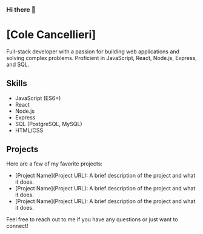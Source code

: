 ### Hi there 👋

<!--
**Italianfrogman/ItalianFrogMan** is a ✨ _special_ ✨ repository because its `README.md` (this file) appears on your GitHub profile.

Here are some ideas to get you started:

- 🔭 I’m currently working on ...
- 🌱 I’m currently learning ...
- 👯 I’m looking to collaborate on ...
- 🤔 I’m looking for help with ...
- 💬 Ask me about ...
- 📫 How to reach me: ...
- 😄 Pronouns: ...
- ⚡ Fun fact: ...
-->

# [Cole Cancellieri]

Full-stack developer with a passion for building web applications and solving complex problems. Proficient in JavaScript, React, Node.js, Express, and SQL. 

## Skills

- JavaScript (ES6+)
- React
- Node.js
- Express
- SQL (PostgreSQL, MySQL)
- HTML/CSS

## Projects

Here are a few of my favorite projects:

- [Project Name](Project URL): A brief description of the project and what it does.
- [Project Name](Project URL): A brief description of the project and what it does.
- [Project Name](Project URL): A brief description of the project and what it does.

Feel free to reach out to me if you have any questions or just want to connect!
